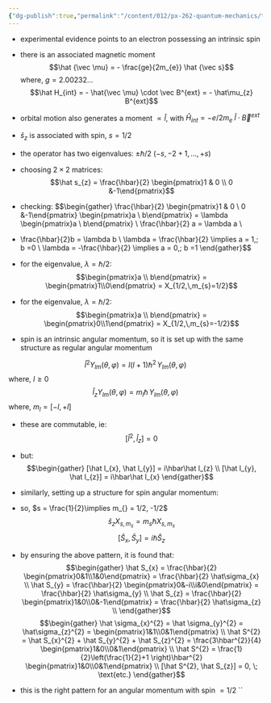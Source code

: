 ```yaml
---
{"dg-publish":true,"permalink":"/content/012/px-262-quantum-mechanics/term-2/k-electron-spin/px-262-k1-introduction-to-spin/","noteIcon":"1","created":"2025-02-24T11:28:59.760+00:00","updated":"2025-02-25T12:05:34.903+00:00"}
---
```


- experimental evidence points to an electron possessing an intrinsic spin
- there is an associated magnetic moment
$$\hat {\vec \mu} = - \frac{ge}{2m_{e}} \hat {\vec s}$$
	where, ${} g = 2.00232\dots {}$
$$\hat H_{int} = - \hat{\vec \mu}  \cdot \vec B^{ext} = - \hat\mu_{z} B^{ext}$$
- orbital motion also generates a moment $\propto \hat l$, with $\hat H_{int}= -e/2m_{e} \;\hat l \cdot\vec B^{ext}$
- ${} \hat s_{z}$ is associated with spin, $s = 1/2$
- the operator has two eigenvalues: $\pm \hbar/2$ ($-s,-2+1,\dots,+s$)

- choosing $2\times2$ matrices:
$$\hat s_{z} = \frac{\hbar}{2} \begin{pmatrix}1 & 0 \\ 0 &-1\end{pmatrix}$$
- checking:
$$\begin{gather}
\frac{\hbar}{2} \begin{pmatrix}1 & 0 \\ 0 &-1\end{pmatrix} \begin{pmatrix}a \\ b\end{pmatrix} = \lambda \begin{pmatrix}a \\ b\end{pmatrix} \\
\frac{\hbar}{2} a = \lambda a \\
- \frac{\hbar}{2}b = \lambda b \\
\lambda = \frac{\hbar}{2} \implies a = 1,\; b =0 \\
\lambda = -\frac{\hbar}{2} \implies a = 0,\; b =1
\end{gather}$$
- for the eigenvalue, $\lambda = \hbar/2:$
$$\begin{pmatrix}a \\ b\end{pmatrix} = \begin{pmatrix}1\\0\end{pmatrix} = X_{1/2,\,m_{s}=1/2}$$
- for the eigenvalue, $\lambda = \hbar/2:$
$$\begin{pmatrix}a \\ b\end{pmatrix} = \begin{pmatrix}0\\1\end{pmatrix} = X_{1/2,\,m_{s}=-1/2}$$
- spin is an intrinsic angular momentum, so it is set up with the same structure as regular angular momentum

$$\hat l^{2} Y_{lm}(\theta,\varphi) = l(l+1)\hbar^{2} \,Y_{lm}(\theta,\varphi)$$
	where, $l \geq 0$
$$\hat l_{z} Y_{lm}(\theta,\varphi) = m_{l} \hbar \,Y_{lm}(\theta,\varphi)$$
	where, $m_{l} = [-l,+l]$

- these are commutable, ie: 
$$[\hat l^{2}, \hat l_{z}] = 0$$
- but: 
$$\begin{gather}
[\hat l_{x}, \hat l_{y}] = i\hbar\hat l_{z} \\
[\hat l_{y}, \hat l_{z}] = i\hbar\hat l_{x}
\end{gather}$$

- similarly, setting up a structure for spin angular momentum:
- so, $s = \frac{1}{2}\implies m_{} = 1/2, -1/2$
$$\hat s_{z} X_{s,m_{s}} = m_{s} \hbar X_{s,m_{s}}$$
$$[\hat S_{x}, \hat S_{y}] = i\hbar \hat S_{z}$$
- by ensuring the above pattern, it is found that:
$$\begin{gather}
\hat S_{x} = \frac{\hbar}{2} \begin{pmatrix}0&1\\1&0\end{pmatrix} = \frac{\hbar}{2} \hat\sigma_{x} \\
\hat S_{y} = \frac{\hbar}{2} \begin{pmatrix}0&-i\\i&0\end{pmatrix} = \frac{\hbar}{2} \hat\sigma_{y} \\
\hat S_{z} = \frac{\hbar}{2} \begin{pmatrix}1&0\\0&-1\end{pmatrix} = \frac{\hbar}{2} \hat\sigma_{z} \\
\end{gather}$$
$$\begin{gather}
\hat \sigma_{x}^{2} = \hat \sigma_{y}^{2} = \hat\sigma_{z}^{2} = \begin{pmatrix}1&1\\0&1\end{pmatrix} \\
\hat S^{2} = \hat S_{x}^{2} + \hat S_{y}^{2} + \hat S_{z}^{2}  = \frac{3\hbar^{2}}{4} \begin{pmatrix}1&0\\0&1\end{pmatrix}   \\
\hat S^{2} = \frac{1}{2}\left(\frac{1}{2}+1 \right)\hbar^{2} \begin{pmatrix}1&0\\0&1\end{pmatrix} \\
[\hat S^{2}, \hat S_{z}] = 0, \; \text{etc.}
\end{gather}$$
- this is the right pattern for an angular momentum with spin $=1/2$
``